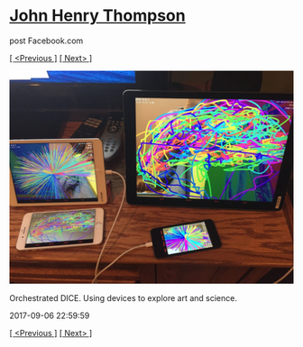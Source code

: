 # [John Henry Thompson](../README.md)
post Facebook.com

[[ <Previous ]](2017-09-08-1.md) [[ Next> ]](2017-09-05-2.md)

[![](../media/2017-09-06/Timeline-Photos-Orchestrated-DICE-Using-devices-to-explore-art-a.jpg)](../README.md)

Orchestrated DICE. Using devices to explore art and science.

2017-09-06 22:59:59

[[ <Previous ]](2017-09-08-1.md) [[ Next> ]](2017-09-05-2.md)